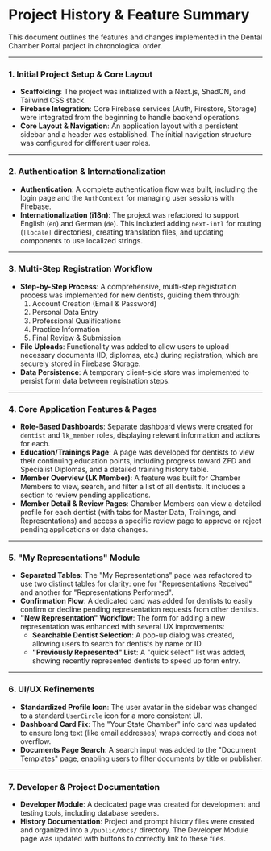 # Project History & Feature Summary

This document outlines the features and changes implemented in the Dental Chamber Portal project in chronological order.

---

### 1. Initial Project Setup & Core Layout
- **Scaffolding**: The project was initialized with a Next.js, ShadCN, and Tailwind CSS stack.
- **Firebase Integration**: Core Firebase services (Auth, Firestore, Storage) were integrated from the beginning to handle backend operations.
- **Core Layout & Navigation**: An application layout with a persistent sidebar and a header was established. The initial navigation structure was configured for different user roles.

---

### 2. Authentication & Internationalization
- **Authentication**: A complete authentication flow was built, including the login page and the `AuthContext` for managing user sessions with Firebase.
- **Internationalization (i18n)**: The project was refactored to support English (`en`) and German (`de`). This included adding `next-intl` for routing (`[locale]` directories), creating translation files, and updating components to use localized strings.

---

### 3. Multi-Step Registration Workflow
- **Step-by-Step Process**: A comprehensive, multi-step registration process was implemented for new dentists, guiding them through:
    1.  Account Creation (Email & Password)
    2.  Personal Data Entry
    3.  Professional Qualifications
    4.  Practice Information
    5.  Final Review & Submission
- **File Uploads**: Functionality was added to allow users to upload necessary documents (ID, diplomas, etc.) during registration, which are securely stored in Firebase Storage.
- **Data Persistence**: A temporary client-side store was implemented to persist form data between registration steps.

---

### 4. Core Application Features & Pages
- **Role-Based Dashboards**: Separate dashboard views were created for `dentist` and `lk_member` roles, displaying relevant information and actions for each.
- **Education/Trainings Page**: A page was developed for dentists to view their continuing education points, including progress toward ZFD and Specialist Diplomas, and a detailed training history table.
- **Member Overview (LK Member)**: A feature was built for Chamber Members to view, search, and filter a list of all dentists. It includes a section to review pending applications.
- **Member Detail & Review Pages**: Chamber Members can view a detailed profile for each dentist (with tabs for Master Data, Trainings, and Representations) and access a specific review page to approve or reject pending applications or data changes.

---

### 5. "My Representations" Module
- **Separated Tables**: The "My Representations" page was refactored to use two distinct tables for clarity: one for "Representations Received" and another for "Representations Performed".
- **Confirmation Flow**: A dedicated card was added for dentists to easily confirm or decline pending representation requests from other dentists.
- **"New Representation" Workflow**: The form for adding a new representation was enhanced with several UX improvements:
    - **Searchable Dentist Selection**: A pop-up dialog was created, allowing users to search for dentists by name or ID.
    - **"Previously Represented" List**: A "quick select" list was added, showing recently represented dentists to speed up form entry.

---

### 6. UI/UX Refinements
- **Standardized Profile Icon**: The user avatar in the sidebar was changed to a standard `UserCircle` icon for a more consistent UI.
- **Dashboard Card Fix**: The "Your State Chamber" info card was updated to ensure long text (like email addresses) wraps correctly and does not overflow.
- **Documents Page Search**: A search input was added to the "Document Templates" page, enabling users to filter documents by title or publisher.

---

### 7. Developer & Project Documentation
- **Developer Module**: A dedicated page was created for development and testing tools, including database seeders.
- **History Documentation**: Project and prompt history files were created and organized into a `/public/docs/` directory. The Developer Module page was updated with buttons to correctly link to these files.
